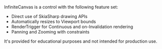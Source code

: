 InfiniteCanvas is a control with the following feature set:

* Direct use of SkiaSharp drawing APIs
* Automatically resizes to Viewport bounds
* RenderTrigger for Continuous and on-Invalidation rendering
* Panning and Zooming with constraints

It's provided for educational purposes and not intended for production use.
